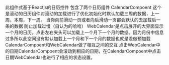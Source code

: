 此组件式基于Reactjs的日历控件
包含了两个日历组件
CalendarCompoent 这个是滚动的日历组件对滚动的加载进行了优化初始化时默认加载三周的数据，上一周，本周，下一周。
当你向前滑动一页或者向后滑动一页都会默认的去加载后一条的数据 防止加载过慢（自认为的哈哈）
WebCalendar是点击展开的大界面显示一个月的日历。点击左右夹头可以加载上一个月下一个月的数据。因为月份中信息过多所以此空间没有默认加载上一个月和下一个月的数据也就是没做预加载
CalendarCompoent和WebCalendar做了相互之间的交互 点击WebCalendar中的日期CalendarCompoent会滚动到相应的日期，在CalendarCompoent中点击日期WebCalendar也进行了相应的状态设置。